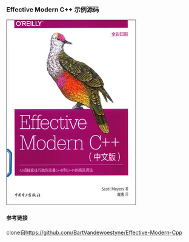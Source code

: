 ### Effective Modern C++ 示例源码

![封面](cover.jpg)

#### 参考链接
clone自<https://github.com/BartVandewoestyne/Effective-Modern-Cpp>
